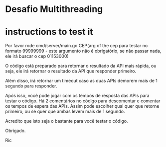 # Desafio Multithreading

# instructions to test it
Por favor rode cmd/server/main.go CEP(arg of the cep para testar no formato 99999999 -  este argumento não é obrigatório, se não passar nada, ele irá buscar o cep 01153000)

O código está preparado para retornar o resultado da API mais rápida, ou seja, ele irá retornar o resultado da API que responder primeiro.

Além disso, irá retornar um timeout caso as duas APIs demorem mais de 1 segundo para responder.

Após isso, você pode jogar com os tempos de resposta das APIs para testar o código. Há 2 comentários no código para descomentar e comentar os tempos de espera das APIs. Assim pode escolher qual quer que retorne primeiro, ou se quer que ambas levem mais de 1 segundo.

Acredito que isto seja o bastante para você testar o código.

Obrigado.

Ric